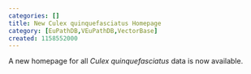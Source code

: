 ```yaml
---
categories: []
title: New Culex quinquefasciatus Homepage
category: [EuPathDB,VEuPathDB,VectorBase]
created: 1158552000
---
```

A new homepage for all <i>Culex quinquefasciatus</i> data is now available.
